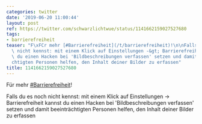 ```yaml
---
categories: twitter
date: '2019-06-20 11:00:44'
layout: post
ref: https://twitter.com/schwarzlichtwue/status/1141662159027527680
tags:
- barrierefreiheit
teaser: "F\xFCr mehr [#Barrierefreiheit](/t/barrierefreiheit)!\n\nFalls du es noch\
  \ nicht kennst: mit einem Klick auf Einstellungen -&gt; Barrierefreiheit kannst\
  \ du einen Hacken bei 'Bildbeschreibungen verfassen' setzen und damit beeintr\xE4\
  chtigten Personen helfen, den Inhalt deiner Bilder zu erfassen"
title: 1141662159027527680
---
```

Für mehr [#Barrierefreiheit](/t/barrierefreiheit)!

Falls du es noch nicht kennst: mit einem Klick auf Einstellungen -&gt; Barrierefreiheit kannst du einen Hacken bei 'Bildbeschreibungen verfassen' setzen und damit beeinträchtigten Personen helfen, den Inhalt deiner Bilder zu erfassen